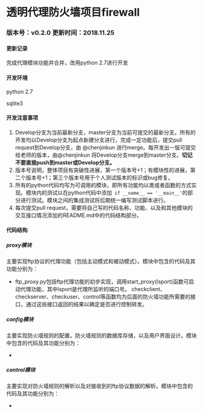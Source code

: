 # 透明代理防火墙项目firewall

### 版本号：v0.2.0    更新时间：2018.11.25

#### 更新记录
完成代理模块功能并合并，改用python 2.7进行开发

#### 开发环境

python 2.7

sqlite3



#### 开发注意事项

1. Develop分支为当前最新分支，master分支为当前可提交的最新分支。所有的开发均以Develop分支为起点新建分支进行，完成一定功能后，提交pull request到Develop分支，由 @chenjinkun 进行merge。每开发出一版可提交给老师的版本，由@chenjinkun 将Develop分支merge到master分支。**切记不要直接push到master或Develop分支。**
2. 版本号说明，整体项目有突破性进展，第一个版本号+1；有模块性的进展，第二个版本号+1；第三个版本号用于个人测试版本的标识或bug修复。
3. 所有的python代码均写为可调用的模块，即所有功能均以类或者函数的方式实现。模块内的测试以在python代码中添加` if __name__ == '__main__'`的部分进行测试。模块之间的集成测试将后期统一编写测试脚本进行。
4. 每次提交pull request，需要将自己写的代码名称、功能、以及和其他模块的交互接口情况添加的README.md中的代码结构部分。



#### 代码结构

##### proxy模块

主要实现ftp协议的代理功能（包括主动模式和被动模式）。模块中包含的代码及其功能分别为：

+ ftp_proxy.py包括ftp代理功能的初步实现，调用start_proxy(lsport)函数可启动代理功能，其中lsport是代理所监听的端口号。 checkclient、checkserver、checkuser、control等函数均为后面的防火墙功能所需要的接口，通过这些接口返回的结果以确定是否进行控制转发。

##### config模块

主要实现防火墙规则的配置，防火墙规则的数据库存储，以及用户界面设计。模块中包含的代码及其功能分别为：

+

##### control模块

主要实现对防火墙规则的解析以及对接收到的ftp协议数据的解析。模块中包含的代码及其功能分别为：

-
